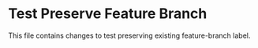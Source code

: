 # Test Preserve Feature Branch

This file contains changes to test preserving existing feature-branch label.

